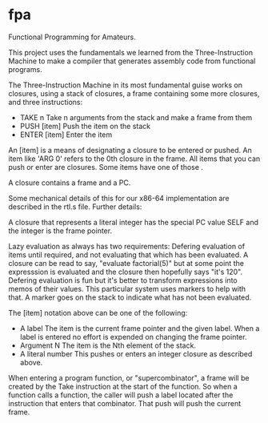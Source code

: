 # fpa
Functional Programming for Amateurs.

This project uses the fundamentals we learned from the Three-Instruction Machine to make a compiler 
that generates assembly code from functional programs.

The Three-Instruction Machine in its most fundamental guise works on closures, using a stack of closures, a frame containing some more closures, and three instructions:

- TAKE n
  Take n arguments from the stack and make a frame from them
- PUSH [item]
  Push the item on the stack
- ENTER [item]
  Enter the item

An [item] is a means of designating a closure to be entered or pushed. An item like 'ARG 0' refers to the 0th closure in the frame. All items that you can push or enter are closures. Some items have one of those . 

A closure contains a frame and a PC.

Some mechanical details of this for our x86-64 implementation are described in the rtl.s file. Further details:

A closure that represents a literal integer has the special PC value SELF and the integer is the frame pointer.

Lazy evaluation as always has two requirements: Defering evaluation of items until required, and not evaluating that which has been evaluated. A closure can be read to say, "evaluate factorial(5)" but at some point the expresssion is evaluated and the closure then hopefully says "it's 120". Defering evaluation is fun but it's better to transform expressions into memos of their values. This particular system uses markers to help with that. A marker goes on the stack to indicate what has not been evaluated.

The [item] notation above can be one of the following:
- A label
  The item is the current frame pointer and the given label. When a label is entered no effort is expended on changing the frame pointer.
- Argument N
  The item is the Nth element of the stack.
- A literal number
  This pushes or enters an integer closure as described above.

When entering a program function, or "supercombinator", a frame will be created by the Take instruction at the start of the function. So when a function calls a function, the caller will push a label located after the instruction that enters that combinator. That push will push the current frame.
